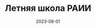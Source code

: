 ---
title: Летняя школа РАИИ

event: Летняя школа РАИИ
# event_url: https://example.org

location: Таганрог, ЮФУ

summary: Получил новые знания в области ML, а также руководил командой на хакатоне, где мы заняли 2 место.

# Talk start and end times.
#   End time can optionally be hidden by prefixing the line with `#`.
date: '2023-08-01'
all_day: true

# Schedule page publish date (NOT talk date).
publishDate: '2023-08-01'

authors:
  - admin

tags: []

# Is this a featured talk? (true/false)
featured: false

#url_video: 'https://vk.com/video-223802648_456239058'

# Markdown Slides (optional).
#   Associate this talk with Markdown slides.
#   Simply enter your slide deck's filename without extension.
#   E.g. `slides = "example-slides"` references `content/slides/example-slides.md`.
#   Otherwise, set `slides = ""`.
# slides: ""

# Projects (optional).
#   Associate this post with one or more of your projects.
#   Simply enter your project's folder or file name without extension.
#   E.g. `projects = ["internal-project"]` references `content/project/deep-learning/index.md`.
#   Otherwise, set `projects = []`.
projects:
  - navigation
---